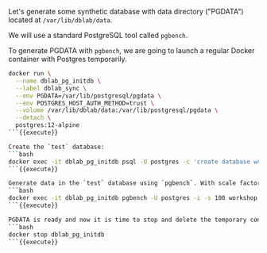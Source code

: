 Let's generate some synthetic database with data directory ("PGDATA") located at `/var/lib/dblab/data`. 

We will use a standard PostgreSQL tool called `pgbench`. 

To generate PGDATA with `pgbench`, we are going to launch a regular Docker container with Postgres temporarily. 

```bash
docker run \
  --name dblab_pg_initdb \
  --label dblab_sync \
  --env PGDATA=/var/lib/postgresql/pgdata \
  --env POSTGRES_HOST_AUTH_METHOD=trust \
  --volume /var/lib/dblab/data:/var/lib/postgresql/pgdata \
  --detach \
  postgres:12-alpine
```{{execute}}

Create the `test` database:
```bash
docker exec -it dblab_pg_initdb psql -U postgres -c 'create database workshop'
```{{execute}}

Generate data in the `test` database using `pgbench`. With scale factor `-s 100`, the database size will be ~1.4 GiB:
```bash
docker exec -it dblab_pg_initdb pgbench -U postgres -i -s 100 workshop
```{{execute}}

PGDATA is ready and now it is time to stop and delete the temporary container with Postgres:
```bash
docker stop dblab_pg_initdb
```{{execute}}
